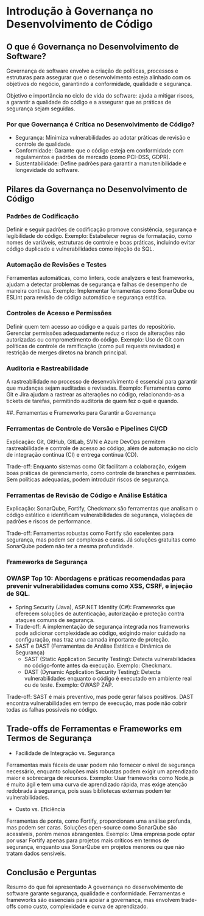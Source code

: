 # Introdução à Governança no Desenvolvimento de Código

## O que é Governança no Desenvolvimento de Software?

Governança de software envolve a criação de políticas, processos e estruturas para assegurar que o desenvolvimento esteja alinhado com os objetivos do negócio, garantindo a conformidade, qualidade e segurança.

Objetivo e importância no ciclo de vida do software: ajuda a mitigar riscos, a garantir a qualidade do código e a assegurar que as práticas de segurança sejam seguidas.

### Por que Governança é Crítica no Desenvolvimento de Código?

- Segurança: Minimiza vulnerabilidades ao adotar práticas de revisão e controle de qualidade.
- Conformidade: Garante que o código esteja em conformidade com regulamentos e padrões de mercado (como PCI-DSS, GDPR).
- Sustentabilidade: Define padrões para garantir a manutenibilidade e longevidade do software.

##  Pilares da Governança no Desenvolvimento de Código

### Padrões de Codificação

Definir e seguir padrões de codificação promove consistência, segurança e legibilidade do código.
Exemplo: Estabelecer regras de formatação, como nomes de variáveis, estruturas de controle e boas práticas, incluindo evitar código duplicado e vulnerabilidades como injeção de SQL.

### Automação de Revisões e Testes

Ferramentas automáticas, como linters, code analyzers e test frameworks, ajudam a detectar problemas de segurança e falhas de desempenho de maneira contínua.
Exemplo: Implementar ferramentas como SonarQube ou ESLint para revisão de código automático e segurança estática.

### Controles de Acesso e Permissões

Definir quem tem acesso ao código e a quais partes do repositório. Gerenciar permissões adequadamente reduz o risco de alterações não autorizadas ou comprometimento do código.
Exemplo: Uso de Git com políticas de controle de ramificação (como pull requests revisados) e restrição de merges diretos na branch principal.

### Auditoria e Rastreabilidade

A rastreabilidade no processo de desenvolvimento é essencial para garantir que mudanças sejam auditadas e revisadas.
Exemplo: Ferramentas como Git e Jira ajudam a rastrear as alterações no código, relacionando-as a tickets de tarefas, permitindo auditoria de quem fez o quê e quando.

##. Ferramentas e Frameworks para Garantir a Governança

### Ferramentas de Controle de Versão e Pipelines CI/CD

Explicação: Git, GitHub, GitLab, SVN e Azure DevOps permitem rastreabilidade e controle de acesso ao código, além de automação no ciclo de integração contínua (CI) e entrega contínua (CD).

Trade-off: Enquanto sistemas como Git facilitam a colaboração, exigem boas práticas de gerenciamento, como controle de branches e permissões. Sem políticas adequadas, podem introduzir riscos de segurança.

### Ferramentas de Revisão de Código e Análise Estática

Explicação: SonarQube, Fortify, Checkmarx são ferramentas que analisam o código estático e identificam vulnerabilidades de segurança, violações de padrões e riscos de performance.

Trade-off: Ferramentas robustas como Fortify são excelentes para segurança, mas podem ser complexas e caras. Já soluções gratuitas como SonarQube podem não ter a mesma profundidade.

### Frameworks de Segurança

### OWASP Top 10: Abordagens e práticas recomendadas para prevenir vulnerabilidades comuns como XSS, CSRF, e injeção de SQL.

- Spring Security (Java), ASP.NET Identity (C#): Frameworks que oferecem soluções de autenticação, autorização e proteção contra ataques comuns de segurança.
- Trade-off: A implementação de segurança integrada nos frameworks pode adicionar complexidade ao código, exigindo maior cuidado na configuração, mas traz uma camada importante de proteção.
- SAST e DAST (Ferramentas de Análise Estática e Dinâmica de Segurança)
    - SAST (Static Application Security Testing): Detecta vulnerabilidades no código-fonte antes da execução. Exemplo: Checkmarx.
    - DAST (Dynamic Application Security Testing): Detecta vulnerabilidades enquanto o código é executado em ambiente real ou de teste. Exemplo: OWASP ZAP.

Trade-off: SAST é mais preventivo, mas pode gerar falsos positivos. DAST encontra vulnerabilidades em tempo de execução, mas pode não cobrir todas as falhas possíveis no código.

## Trade-offs de Ferramentas e Frameworks em Termos de Segurança

- Facilidade de Integração vs. Segurança

Ferramentas mais fáceis de usar podem não fornecer o nível de segurança necessário, enquanto soluções mais robustas podem exigir um aprendizado maior e sobrecarga de recursos.
Exemplo: Usar frameworks como Node.js é muito ágil e tem uma curva de aprendizado rápida, mas exige atenção redobrada à segurança, pois suas bibliotecas externas podem ter vulnerabilidades.

- Custo vs. Eficiência

Ferramentas de ponta, como Fortify, proporcionam uma análise profunda, mas podem ser caras. Soluções open-source como SonarQube são acessíveis, porém menos abrangentes.
Exemplo: Uma empresa pode optar por usar Fortify apenas para projetos mais críticos em termos de segurança, enquanto usa SonarQube em projetos menores ou que não tratam dados sensíveis.

## Conclusão e Perguntas

Resumo do que foi apresentado
A governança no desenvolvimento de software garante segurança, qualidade e conformidade.
Ferramentas e frameworks são essenciais para apoiar a governança, mas envolvem trade-offs como custo, complexidade e curva de aprendizado.